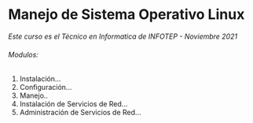 # Manejo de Sistema Operativo Linux 
*Este curso es el Técnico en Informatica de INFOTEP - Noviembre 2021*

###### Modulos:
1. Instalación...
2. Configuración... 
3. Manejo..
4. Instalación de Servicios de Red...
5. Administración de Servicios de Red...



